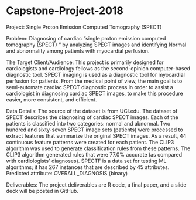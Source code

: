 # Capstone-Project-2018
Project: Single Proton Emission Computed Tomography (SPECT)

Problem: Diagnosing of cardiac “single proton emission computed tomography (SPECT) “ by analyzing SPECT images and identifying Normal and abnormality among patients with myocardial perfusion.

The Target Client/Audience: 
This project is primarily designed for cardiologists and cardiology fellows as the second-opinion computer-based diagnostic tool. SPECT imaging is used as a diagnostic tool for myocardial perfusion for patients. From the medical point of view, the main goal is to semi-automate cardiac SPECT diagnostic process in order to assist a cardiologist in diagnosing cardiac SPECT images, to make this procedure easier, more consistent, and efficient.

Data Details: 
The source of the dataset is from UCI.edu. The dataset of SPECT describes the diagnosing of cardiac SPECT images. Each of the patients is classified into two categories: normal and abnormal. Two hundred and sixty-seven SPECT image sets (patients) were processed to extract features that summarize the original SPECT images. As a result, 44 continuous feature patterns were created for each patient. The CLIP3 algorithm was used to generate classification rules from these patterns. The CLIP3 algorithm generated rules that were 77.0% accurate (as compared with cardiologists' diagnoses). SPECTF is a data set for testing ML algorithms; it has 267 instances that are described by 45 attributes. Predicted attribute: OVERALL_DIAGNOSIS (binary) 

Deliverables: 
The project deliverables are R code, a final paper, and a slide deck will be posted in GitHub.
